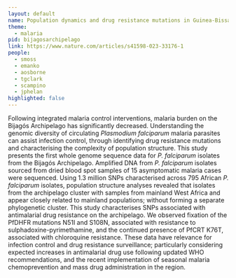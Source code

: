 ```yaml
---
layout: default
name: Population dynamics and drug resistance mutations in Guinea-Bissau
theme: 
  - malaria
pid: bijagosarchipelago
link: https://www.nature.com/articles/s41598-023-33176-1
people:
  - smoss
  - emanko
  - aosborne
  - tgclark
  - scampino
  - jphelan
highlighted: false
---
```


Following integrated malaria control interventions, malaria burden on the Bijagós Archipelago has significantly decreased. Understanding the genomic diversity of circulating <i>Plasmodium falciparum</i> malaria parasites can assist infection control, through identifying drug resistance mutations and characterising the complexity of population structure. This study presents the first whole genome sequence data for <i>P. falciparum</i> isolates from the Bijagós Archipelago. Amplified DNA from <i>P. falciparum</i> isolates sourced from dried blood spot samples of 15 asymptomatic malaria cases were sequenced. Using 1.3 million SNPs characterised across 795 African <i>P. falciparum</i> isolates, population structure analyses revealed that isolates from the archipelago cluster with samples from mainland West Africa and appear closely related to mainland populations; without forming a separate phylogenetic cluster. This study characterises SNPs associated with antimalarial drug resistance on the archipelago. We observed fixation of the PfDHFR mutations N51I and S108N, associated with resistance to sulphadoxine-pyrimethamine, and the continued presence of PfCRT K76T, associated with chloroquine resistance. These data have relevance for infection control and drug resistance surveillance; particularly considering expected increases in antimalarial drug use following updated WHO recommendations, and the recent implementation of seasonal malaria chemoprevention and mass drug administration in the region.